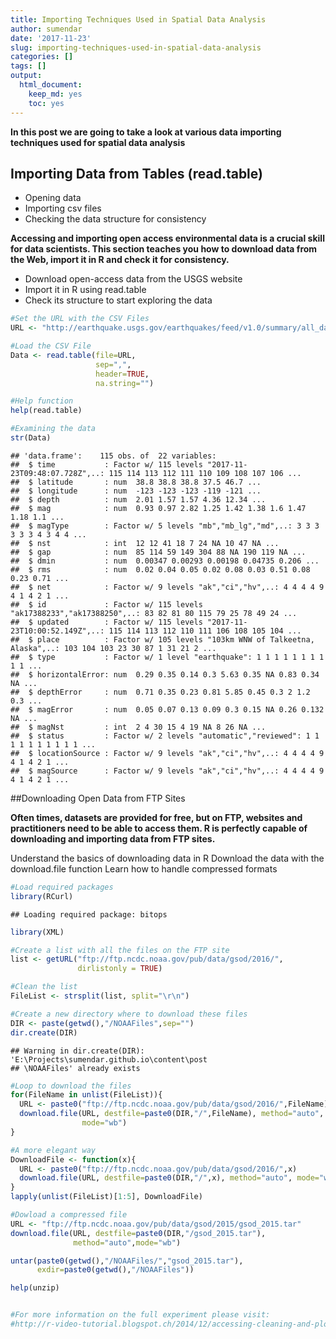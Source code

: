 ```yaml
---
title: Importing Techniques Used in Spatial Data Analysis
author: sumendar
date: '2017-11-23'
slug: importing-techniques-used-in-spatial-data-analysis
categories: []
tags: []
output: 
  html_document: 
    keep_md: yes
    toc: yes
---
```


**In this post we are going to take a look at various data importing techniques used for spatial data analysis**

## Importing Data from Tables (read.table)

* Opening data
* Importing csv files
* Checking the data structure for consistency

**Accessing and importing open access environmental data is a crucial skill for data scientists. This section teaches you how to download data from the Web, import it in R and check it for consistency.**

* Download open-access data from the USGS website
* Import it in R using read.table
* Check its structure to start exploring the data





```r
#Set the URL with the CSV Files
URL <- "http://earthquake.usgs.gov/earthquakes/feed/v1.0/summary/all_day.csv"
```


```r
#Load the CSV File
Data <- read.table(file=URL, 
                   sep=",", 
                   header=TRUE, 
                   na.string="")
```


```r
#Help function
help(read.table)
```


```r
#Examining the data
str(Data)
```

```
## 'data.frame':	115 obs. of  22 variables:
##  $ time           : Factor w/ 115 levels "2017-11-23T09:48:07.728Z",..: 115 114 113 112 111 110 109 108 107 106 ...
##  $ latitude       : num  38.8 38.8 38.8 37.5 46.7 ...
##  $ longitude      : num  -123 -123 -123 -119 -121 ...
##  $ depth          : num  2.01 1.57 1.57 4.36 12.34 ...
##  $ mag            : num  0.93 0.97 2.82 1.25 1.42 1.38 1.6 1.47 1.18 1.1 ...
##  $ magType        : Factor w/ 5 levels "mb","mb_lg","md",..: 3 3 3 3 3 3 4 3 4 4 ...
##  $ nst            : int  12 12 41 18 7 24 NA 10 47 NA ...
##  $ gap            : num  85 114 59 149 304 88 NA 190 119 NA ...
##  $ dmin           : num  0.00347 0.00293 0.00198 0.04735 0.206 ...
##  $ rms            : num  0.02 0.04 0.05 0.02 0.08 0.03 0.51 0.08 0.23 0.71 ...
##  $ net            : Factor w/ 9 levels "ak","ci","hv",..: 4 4 4 4 9 4 1 4 2 1 ...
##  $ id             : Factor w/ 115 levels "ak17388233","ak17388250",..: 83 82 81 80 115 79 25 78 49 24 ...
##  $ updated        : Factor w/ 115 levels "2017-11-23T10:00:52.149Z",..: 115 114 113 112 110 111 106 108 105 104 ...
##  $ place          : Factor w/ 105 levels "103km WNW of Talkeetna, Alaska",..: 103 104 103 23 30 87 1 31 21 2 ...
##  $ type           : Factor w/ 1 level "earthquake": 1 1 1 1 1 1 1 1 1 1 ...
##  $ horizontalError: num  0.29 0.35 0.14 0.3 5.63 0.35 NA 0.83 0.34 NA ...
##  $ depthError     : num  0.71 0.35 0.23 0.81 5.85 0.45 0.3 2 1.2 0.3 ...
##  $ magError       : num  0.05 0.07 0.13 0.09 0.3 0.15 NA 0.26 0.132 NA ...
##  $ magNst         : int  2 4 30 15 4 19 NA 8 26 NA ...
##  $ status         : Factor w/ 2 levels "automatic","reviewed": 1 1 1 1 1 1 1 1 1 1 ...
##  $ locationSource : Factor w/ 9 levels "ak","ci","hv",..: 4 4 4 4 9 4 1 4 2 1 ...
##  $ magSource      : Factor w/ 9 levels "ak","ci","hv",..: 4 4 4 4 9 4 1 4 2 1 ...
```

##Downloading Open Data from FTP Sites 

**Often times, datasets are provided for free, but on FTP, websites and practitioners need to be able to access them. R is perfectly capable of downloading and importing data from FTP sites.**

Understand the basics of downloading data in R
Download the data with the download.file function
Learn how to handle compressed formats


```r
#Load required packages
library(RCurl)
```

```
## Loading required package: bitops
```

```r
library(XML)
```



```r
#Create a list with all the files on the FTP site
list <- getURL("ftp://ftp.ncdc.noaa.gov/pub/data/gsod/2016/", 
               dirlistonly = TRUE) 
```


```r
#Clean the list 
FileList <- strsplit(list, split="\r\n")
```


```r
#Create a new directory where to download these files
DIR <- paste(getwd(),"/NOAAFiles",sep="")
dir.create(DIR)
```

```
## Warning in dir.create(DIR): 'E:\Projects\sumendar.github.io\content\post
## \NOAAFiles' already exists
```



```r
#Loop to download the files
for(FileName in unlist(FileList)){
  URL <- paste0("ftp://ftp.ncdc.noaa.gov/pub/data/gsod/2016/",FileName)
  download.file(URL, destfile=paste0(DIR,"/",FileName), method="auto", 
                mode="wb")
}
```


```r
#A more elegant way
DownloadFile <- function(x){
  URL <- paste0("ftp://ftp.ncdc.noaa.gov/pub/data/gsod/2016/",x)
  download.file(URL, destfile=paste0(DIR,"/",x), method="auto", mode="wb")
}
lapply(unlist(FileList)[1:5], DownloadFile)
```


```r
#Dowload a compressed file
URL <- "ftp://ftp.ncdc.noaa.gov/pub/data/gsod/2015/gsod_2015.tar"
download.file(URL, destfile=paste0(DIR,"/gsod_2015.tar"),
              method="auto",mode="wb")

untar(paste0(getwd(),"/NOAAFiles/","gsod_2015.tar"), 
      exdir=paste0(getwd(),"/NOAAFiles"))
```



```r
help(unzip)


#For more information on the full experiment please visit:
#http://r-video-tutorial.blogspot.ch/2014/12/accessing-cleaning-and-plotting-noaa.html
```


